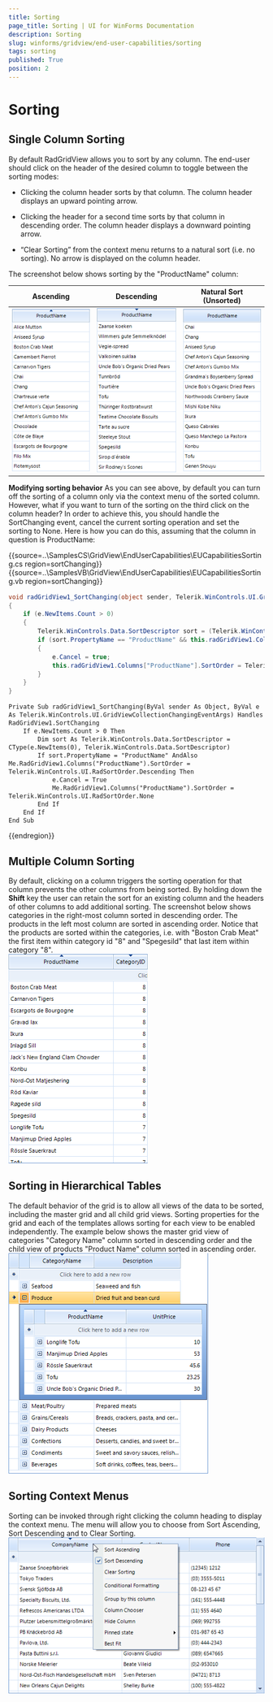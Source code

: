 ```yaml
---
title: Sorting
page_title: Sorting | UI for WinForms Documentation
description: Sorting
slug: winforms/gridview/end-user-capabilities/sorting
tags: sorting
published: True
position: 2
---
```


# Sorting



## Single Column Sorting

By default RadGridView allows you to sort by any column. The end-user should click on the header of the desired column to toggle between the sorting modes:

* Clicking the column header sorts by that column. The column header displays an upward pointing arrow.

* Clicking the header for a second time sorts by that column in descending order. The column header displays a downward pointing arrow.

* “Clear Sorting” from the context menu returns to a natural sort (i.e. no sorting). No arrow is displayed on the column header.

The screenshot below shows sorting by the "ProductName" column:
          


| Ascending | Descending | Natural Sort (Unsorted) |
| ------ | ------ | ------ |
|![gridview-end-user-capabilities-sorting 001](images/gridview-end-user-capabilities-sorting001.png)|![gridview-end-user-capabilities-sorting 002](images/gridview-end-user-capabilities-sorting002.png)|![gridview-end-user-capabilities-sorting 003](images/gridview-end-user-capabilities-sorting003.png)|

__Modifying sorting behavior__ As you can see above, by default you can turn off the sorting of a column only via the context menu of the sorted column. However, what if you want to turn of the sorting on the third click on the column header? In order to achieve this, you should handle the SortChanging event, cancel the current sorting operation and set the sorting to None. Here is how you can do this, assuming that the column in question is ProductName:

{{source=..\SamplesCS\GridView\EndUserCapabilities\EUCapabilitiesSorting.cs region=sortChanging}} 
{{source=..\SamplesVB\GridView\EndUserCapabilities\EUCapabilitiesSorting.vb region=sortChanging}} 

````C#
void radGridView1_SortChanging(object sender, Telerik.WinControls.UI.GridViewCollectionChangingEventArgs e)
{
    if (e.NewItems.Count > 0)
    {
        Telerik.WinControls.Data.SortDescriptor sort = (Telerik.WinControls.Data.SortDescriptor)e.NewItems[0];
        if (sort.PropertyName == "ProductName" && this.radGridView1.Columns["ProductName"].SortOrder == Telerik.WinControls.UI.RadSortOrder.Descending)
        {
            e.Cancel = true;
            this.radGridView1.Columns["ProductName"].SortOrder = Telerik.WinControls.UI.RadSortOrder.None;
        }
    }
}

````
````VB.NET
Private Sub radGridView1_SortChanging(ByVal sender As Object, ByVal e As Telerik.WinControls.UI.GridViewCollectionChangingEventArgs) Handles RadGridView1.SortChanging
    If e.NewItems.Count > 0 Then
        Dim sort As Telerik.WinControls.Data.SortDescriptor = CType(e.NewItems(0), Telerik.WinControls.Data.SortDescriptor)
        If sort.PropertyName = "ProductName" AndAlso Me.RadGridView1.Columns("ProductName").SortOrder = Telerik.WinControls.UI.RadSortOrder.Descending Then
            e.Cancel = True
            Me.RadGridView1.Columns("ProductName").SortOrder = Telerik.WinControls.UI.RadSortOrder.None
        End If
    End If
End Sub

````

{{endregion}} 

## Multiple Column Sorting

By default, clicking on a column triggers the sorting operation for that column prevents the other columns from being sorted. By holding down the __Shift__ key the user can retain the sort for an existing column and the headers of other columns to add additional sorting. The screenshot below shows categories in the right-most column sorted in descending order. The products in the left most column are sorted in ascending order. Notice that the products are sorted within the categories, i.e. with "Boston Crab Meat" the first item within category id "8" and "Spegesild" that last item within category "8".<br>![gridview-end-user-capabilities-sorting 004](images/gridview-end-user-capabilities-sorting004.png)

## Sorting in Hierarchical Tables

The default behavior of the grid is to allow all views of the data to be sorted, including the master grid and all child grid views. Sorting properties for the grid and each of the templates allows sorting for each view to be enabled independently. The example below shows the master grid view of categories "Category Name" column sorted in descending order and the child view of products "Product Name" column sorted in ascending order.<br>![gridview-end-user-capabilities-sorting 005](images/gridview-end-user-capabilities-sorting005.png)

## Sorting Context Menus

Sorting can be invoked through right clicking the column heading to display the context menu. The menu will allow you to choose from Sort Ascending, Sort Descending and to Clear Sorting.<br>![gridview-end-user-capabilities-sorting 006](images/gridview-end-user-capabilities-sorting006.png)
